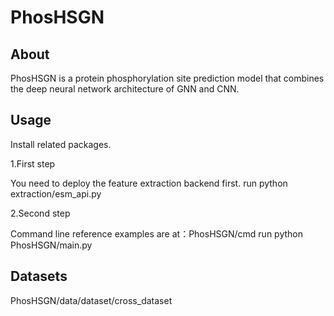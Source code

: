 # PhosHSGN

## About
PhosHSGN is a protein phosphorylation site prediction model that combines the deep neural network architecture of GNN and CNN.

## Usage
Install related packages.

1.First step

You need to deploy the feature extraction backend first. 
run python extraction/esm_api.py

2.Second step

Command line reference examples are at：PhosHSGN/cmd
run python PhosHSGN/main.py

## Datasets
PhosHSGN/data/dataset/cross_dataset
